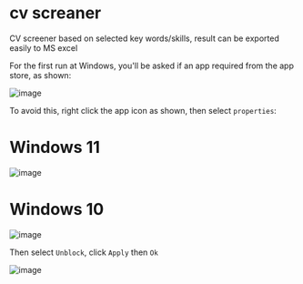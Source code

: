 # cv screaner
CV screener based on selected key words/skills, result can be exported easily to MS excel 

For the first run at Windows, you'll be asked if an app required from the app store, as shown:

![image](https://user-images.githubusercontent.com/46838626/128510121-c48d66a1-2e9a-4db7-8eeb-c79bff92762a.png)

To avoid this, right click the app icon as shown, then select `properties`:

# Windows 11
![image](https://user-images.githubusercontent.com/46838626/128509797-250a790c-5971-43c4-a98a-1becdd6a85be.png)

# Windows 10
![image](https://user-images.githubusercontent.com/46838626/128510364-b9def7f5-d674-45ee-8ec1-1c9b11135869.png)

 Then select `Unblock`, click `Apply` then `Ok`
 
 ![image](https://user-images.githubusercontent.com/46838626/128510481-70b7dd8d-34cc-41d6-b2aa-9dae2e5accea.png)


